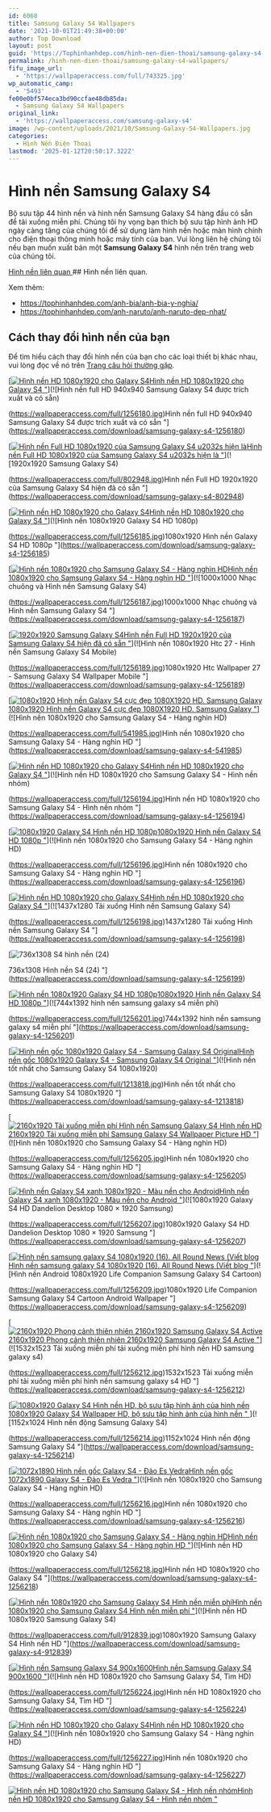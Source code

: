 ```yaml
---
id: 6068
title: Samsung Galaxy S4 Wallpapers
date: '2021-10-01T21:49:38+00:00'
author: Top Download
layout: post
guid: 'https://Tophinhanhdep.com/hinh-nen-dien-thoai/samsung-galaxy-s4-wallpapers/'
permalink: /hinh-nen-dien-thoai/samsung-galaxy-s4-wallpapers/
fifu_image_url:
  - 'https://wallpaperaccess.com/full/743325.jpg'
wp_automatic_camp:
  - '5493'
fe00e0bf574eca3bd90ccfae48db85da:
  - Samsung Galaxy S4 Wallpapers
original_link:
  - 'https://wallpaperaccess.com/samsung-galaxy-s4'
image: /wp-content/uploads/2021/10/Samsung-Galaxy-S4-Wallpapers.jpg
categories:
  - Hình Nền Điện Thoại
lastmod: '2025-01-12T20:50:17.322Z'
---
```

# Hình nền Samsung Galaxy S4

Bộ sưu tập 44 hình nền và hình nền Samsung Galaxy S4 hàng đầu có sẵn để tải xuống miễn phí. Chúng tôi hy vọng bạn thích bộ sưu tập hình ảnh HD ngày càng tăng của chúng tôi để sử dụng làm hình nền hoặc màn hình chính cho điện thoại thông minh hoặc máy tính của bạn. Vui lòng liên hệ chúng tôi nếu bạn muốn xuất bản một **Samsung Galaxy S4** hình nền trên trang web của chúng tôi.

[Hình nền liên quan ](#related) ## Hình nền liên quan.

   
 Xem thêm:

   
- <https://tophinhanhdep.com/anh-bia/anh-bia-y-nghia/>
- <https://tophinhanhdep.com/anh-naruto/anh-naruto-dep-nhat/>

## Cách thay đổi hình nền của bạn

Để tìm hiểu cách thay đổi hình nền của bạn cho các loại thiết bị khác nhau, vui lòng đọc về nó trên [Trang câu hỏi thường gặp](https://tophinhanhdep.com/faq/).

   
[[![Hình nền HD 1080x1920 cho Galaxy S4](https://wallpaperaccess.com/full/743325.jpg)Hình nền HD 1080x1920 cho Galaxy S4 "](https://wallpaperaccess.com/download/samsung-galaxy-s4-743325)](![Hình nền full HD 940x940 Samsung Galaxy S4 được trích xuất và có sẵn)

(https://wallpaperaccess.com/full/1256180.jpg)Hình nền full HD 940x940 Samsung Galaxy S4 được trích xuất và có sẵn "](https://wallpaperaccess.com/download/samsung-galaxy-s4-1256180)

[[![Hình nền Full HD 1080x1920 của Samsung Galaxy S4  u2032s hiện là](https://wallpaperaccess.com/full/825584.jpg)Hình nền Full HD 1080x1920 của Samsung Galaxy S4 u2032s hiện là "](https://wallpaperaccess.com/download/samsung-galaxy-s4-825584)](![1920x1920 Samsung Galaxy S4)

(https://wallpaperaccess.com/full/802948.jpg)Hình nền Full HD 1920x1920 của Samsung Galaxy S4 hiện đã có sẵn "](https://wallpaperaccess.com/download/samsung-galaxy-s4-802948)

[[![Hình nền HD 1080x1920 cho Galaxy S4](https://wallpaperaccess.com/full/1256184.jpg)Hình nền HD 1080x1920 cho Galaxy S4 "](https://wallpaperaccess.com/download/samsung-galaxy-s4-1256184)](![Hình nền 1080x1920 Galaxy S4 HD 1080p)

(https://wallpaperaccess.com/full/1256185.jpg)1080x1920 Hình nền Galaxy S4 HD 1080p "](https://wallpaperaccess.com/download/samsung-galaxy-s4-1256185)

[[![Hình nền 1080x1920 cho Samsung Galaxy S4 - Hàng nghìn HD](https://wallpaperaccess.com/full/825582.jpg)Hình nền 1080x1920 cho Samsung Galaxy S4 - Hàng nghìn HD "](https://wallpaperaccess.com/download/samsung-galaxy-s4-825582)](![1000x1000 Nhạc chuông và Hình nền Samsung Galaxy S4)

(https://wallpaperaccess.com/full/1256187.jpg)1000x1000 Nhạc chuông và Hình nền Samsung Galaxy S4 "](https://wallpaperaccess.com/download/samsung-galaxy-s4-1256187)

[[![1920x1920 Samsung Galaxy S4](https://wallpaperaccess.com/full/802956.png)Hình nền Full HD 1920x1920 của Samsung Galaxy S4 hiện đã có sẵn "](https://wallpaperaccess.com/download/samsung-galaxy-s4-802956)](![Hình nền 1080x1920 Htc 27 - Hình nền Samsung Galaxy S4 Mobile)

(https://wallpaperaccess.com/full/1256189.jpg)1080x1920 Htc Wallpaper 27 - Samsung Galaxy S4 Wallpaper Mobile "](https://wallpaperaccess.com/download/samsung-galaxy-s4-1256189)

[[![1080x1920 Hình nền Galaxy S4 cực đẹp 1080X1920 HD.  Samsung Galaxy](https://wallpaperaccess.com/full/825597.jpg)1080x1920 Hình nền Galaxy S4 cực đẹp 1080X1920 HD. Samsung Galaxy "](https://wallpaperaccess.com/download/samsung-galaxy-s4-825597)](![Hình nền 1080x1920 cho Samsung Galaxy S4 - Hàng nghìn HD)

(https://wallpaperaccess.com/full/541985.jpg)Hình nền 1080x1920 cho Samsung Galaxy S4 - Hàng nghìn HD "](https://wallpaperaccess.com/download/samsung-galaxy-s4-541985)

[[![Hình nền HD 1080x1920 cho Galaxy S4](https://wallpaperaccess.com/full/1256193.jpg)Hình nền HD 1080x1920 cho Galaxy S4 "](https://wallpaperaccess.com/download/samsung-galaxy-s4-1256193)](![Hình nền HD 1080x1920 cho Samsung Galaxy S4 - Hình nền nhóm)

(https://wallpaperaccess.com/full/1256194.jpg)Hình nền HD 1080x1920 cho Samsung Galaxy S4 - Hình nền nhóm "](https://wallpaperaccess.com/download/samsung-galaxy-s4-1256194)

[[![1080x1920 Galaxy S4 Hình nền HD 1080p](https://wallpaperaccess.com/full/1256195.jpg)1080x1920 Hình nền Galaxy S4 HD 1080p "](https://wallpaperaccess.com/download/samsung-galaxy-s4-1256195)](![Hình nền 1080x1920 cho Samsung Galaxy S4 - Hàng nghìn HD)

(https://wallpaperaccess.com/full/1256196.jpg)Hình nền 1080x1920 cho Samsung Galaxy S4 - Hàng nghìn HD "](https://wallpaperaccess.com/download/samsung-galaxy-s4-1256196)

[[![Hình nền HD 1080x1920 cho Galaxy S4](https://wallpaperaccess.com/full/1256197.jpg)Hình nền HD 1080x1920 cho Galaxy S4 "](https://wallpaperaccess.com/download/samsung-galaxy-s4-1256197)](![1437x1280 Tải xuống Hình nền Samsung Galaxy S4)

(https://wallpaperaccess.com/full/1256198.jpg)1437x1280 Tải xuống Hình nền Samsung Galaxy S4 "](https://wallpaperaccess.com/download/samsung-galaxy-s4-1256198)

[![736x1308 S4 hình nền (24)](https://wallpaperaccess.com/full/1256199.jpg)

736x1308 Hình nền S4 (24) "](https://wallpaperaccess.com/download/samsung-galaxy-s4-1256199)

[[![Hình nền 1080x1920 Galaxy S4 HD 1080p](https://wallpaperaccess.com/full/1256200.jpg)1080x1920 Hình nền Galaxy S4 HD 1080p "](https://wallpaperaccess.com/download/samsung-galaxy-s4-1256200)](![744x1392 hình nền samsung galaxy s4 miễn phí)

(https://wallpaperaccess.com/full/1256201.jpg)744x1392 hình nền samsung galaxy s4 miễn phí "](https://wallpaperaccess.com/download/samsung-galaxy-s4-1256201)

[[![Hình nền gốc 1080x1920 Galaxy S4 - Samsung Galaxy S4 Original](https://wallpaperaccess.com/full/1256202.jpg)Hình nền gốc 1080x1920 Galaxy S4 - Samsung Galaxy S4 Original "](https://wallpaperaccess.com/download/samsung-galaxy-s4-1256202)](![Hình nền tốt nhất cho Samsung Galaxy S4 1080x1920)

(https://wallpaperaccess.com/full/1213818.jpg)Hình nền tốt nhất cho Samsung Galaxy S4 1080x1920 "](https://wallpaperaccess.com/download/samsung-galaxy-s4-1213818)

[[![2160x1920 Tải xuống miễn phí Hình nền Samsung Galaxy S4 Hình nền HD](https://wallpaperaccess.com/full/1256204.jpg)2160x1920 Tải xuống miễn phí Samsung Galaxy S4 Wallpaper Picture HD "](https://wallpaperaccess.com/download/samsung-galaxy-s4-1256204)](![Hình nền 1080x1920 cho Samsung Galaxy S4 - Hàng nghìn HD)

(https://wallpaperaccess.com/full/1256205.jpg)Hình nền 1080x1920 cho Samsung Galaxy S4 - Hàng nghìn HD "](https://wallpaperaccess.com/download/samsung-galaxy-s4-1256205)

[[![Hình nền Galaxy S4 xanh 1080x1920 - Màu nền cho Android](https://wallpaperaccess.com/full/1256206.jpg)Hình nền Galaxy S4 xanh 1080x1920 - Màu nền cho Android "](https://wallpaperaccess.com/download/samsung-galaxy-s4-1256206)](![1080x1920 Galaxy S4 HD Dandelion Desktop 1080 × 1920 Samsung)

(https://wallpaperaccess.com/full/1256207.jpg)1080x1920 Galaxy S4 HD Dandelion Desktop 1080 × 1920 Samsung "](https://wallpaperaccess.com/download/samsung-galaxy-s4-1256207)

[[![Hình nền samsung galaxy S4 1080x1920 (16).  All Round News (Viết blog](https://wallpaperaccess.com/full/858526.jpg)Hình nền samsung galaxy S4 1080x1920 (16). All Round News (Viết blog "](https://wallpaperaccess.com/download/samsung-galaxy-s4-858526)](![Hình nền Android 1080x1920 Life Companion Samsung Galaxy S4 Cartoon)

(https://wallpaperaccess.com/full/1256209.jpg)1080x1920 Life Companion Samsung Galaxy S4 Cartoon Android Wallpaper "](https://wallpaperaccess.com/download/samsung-galaxy-s4-1256209)

[[![2160x1920 Phong cảnh thiên nhiên 2160x1920 Samsung Galaxy S4 Active](https://wallpaperaccess.com/full/1256210.jpg)2160x1920 Phong cảnh thiên nhiên 2160x1920 Samsung Galaxy S4 Active "](https://wallpaperaccess.com/download/samsung-galaxy-s4-1256210)](![1532x1523 Tải xuống miễn phí tải xuống miễn phí hình nền HD samsung galaxy s4)

(https://wallpaperaccess.com/full/1256212.jpg)1532x1523 Tải xuống miễn phí tải xuống miễn phí hình nền samsung galaxy s4 HD "](https://wallpaperaccess.com/download/samsung-galaxy-s4-1256212)

[[![1080x1920 Galaxy S4 Hình nền HD, bộ sưu tập hình ảnh của hình nền](https://wallpaperaccess.com/full/1256213.jpg)1080x1920 Galaxy S4 Wallpaper HD, bộ sưu tập hình ảnh của hình nền " ](https://wallpaperaccess.com/download/samsung-galaxy-s4-1256213)](![1152x1024 Hình nền động Samsung Galaxy S4)

(https://wallpaperaccess.com/full/1256214.jpg)1152x1024 Hình nền động Samsung Galaxy S4 "](https://wallpaperaccess.com/download/samsung-galaxy-s4-1256214)

[[![1072x1890 Hình nền gốc Galaxy S4 - Đảo Es Vedra](https://wallpaperaccess.com/full/1256215.jpg)Hình nền gốc 1072x1890 Galaxy S4 - Đảo Es Vedra "](https://wallpaperaccess.com/download/samsung-galaxy-s4-1256215)](![Hình nền 1080x1920 cho Samsung Galaxy S4 - Hàng nghìn HD)

(https://wallpaperaccess.com/full/1256216.jpg)Hình nền 1080x1920 cho Samsung Galaxy S4 - Hàng nghìn HD "](https://wallpaperaccess.com/download/samsung-galaxy-s4-1256216)

[[![Hình nền 1080x1920 cho Samsung Galaxy S4 - Hàng nghìn HD](https://wallpaperaccess.com/full/1213789.jpg)Hình nền 1080x1920 cho Samsung Galaxy S4 - Hàng nghìn HD "](https://wallpaperaccess.com/download/samsung-galaxy-s4-1213789)](![Hình nền HD 1080x1920 cho Galaxy S4)

(https://wallpaperaccess.com/full/1256218.jpg)Hình nền HD 1080x1920 cho Galaxy S4 "](https://wallpaperaccess.com/download/samsung-galaxy-s4-1256218)

[[![Hình nền 1080x1920 cho Samsung Galaxy S4 Hình nền miễn phí](https://wallpaperaccess.com/full/1256219.jpg)Hình nền 1080x1920 cho Samsung Galaxy S4 Hình nền miễn phí "](https://wallpaperaccess.com/download/samsung-galaxy-s4-1256219)](![Hình nền HD 1080x1920 Samsung Galaxy S4)

(https://wallpaperaccess.com/full/912839.jpg)1080x1920 Samsung Galaxy S4 Hình nền HD "](https://wallpaperaccess.com/download/samsung-galaxy-s4-912839)

[[![Hình nền Samsung Galaxy S4 900x1600](https://wallpaperaccess.com/full/1256223.jpg)Hình nền Samsung Galaxy S4 900x1600 "](https://wallpaperaccess.com/download/samsung-galaxy-s4-1256223)](![Hình nền HD 1080x1920 cho Samsung Galaxy S4, Tìm HD)

(https://wallpaperaccess.com/full/1256224.jpg)Hình nền HD 1080x1920 cho Samsung Galaxy S4, Tìm HD "](https://wallpaperaccess.com/download/samsung-galaxy-s4-1256224)

[[![Hình nền HD 1080x1920 cho Galaxy S4](https://wallpaperaccess.com/full/1256225.jpg)Hình nền HD 1080x1920 cho Galaxy S4 "](https://wallpaperaccess.com/download/samsung-galaxy-s4-1256225)](![Hình nền 1080x1920 cho Samsung Galaxy S4 - Hàng nghìn HD)

(https://wallpaperaccess.com/full/1256227.jpg)Hình nền 1080x1920 cho Samsung Galaxy S4 - Hàng nghìn HD "](https://wallpaperaccess.com/download/samsung-galaxy-s4-1256227)

[![Hình nền HD 1080x1920 cho Samsung Galaxy S4 - Hình nền nhóm](https://wallpaperaccess.com/full/1256228.jpg)Hình nền HD 1080x1920 cho Samsung Galaxy S4 - Hình nền nhóm "](https://wallpaperaccess.com/download/samsung-galaxy-s4-1256228)
